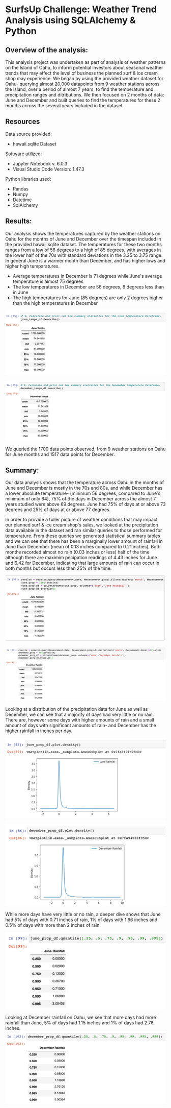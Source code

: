 # SurfsUp Challenge:  Weather Trend Analysis using SQLAlchemy & Python

## Overview of the analysis: 
This analysis project was undertaken as part of analysis of weather patterns on the Island of Oahu, to inform potential investors about seasonal weather trends that may affect the level of business the planned surf & ice cream shop may experience. We began by using the provided weather dataset for Oahu- querying almost 20,000 datapoints from 9 weather stations across the island, over a period of almost 7 years, to find the temperature and precipitation ranges and ditributions. We then focused on 2 months of data: June and December and built queries to find the temperatures for these 2 months across the several years included in the dataset.



## Resources
Data source provided:  
* hawaii.sqlite Dataset

Software utilized: 

* Jupyter Notebook v. 6.0.3
* Visual Studio Code Version: 1.47.3

Python libraries used: 

* Pandas
* Numpy
* Datetime 
* SqlAlchemy



## Results: 
Our analysis shows the temperatures captured by the weather stations on Oahu for the months of June and December over the timespan included in the provided hawaii.sqlite dataset. The temperatures for these two months ranges from a low of 56 degrees to a high of 85 degrees, with averages in the lower half of the 70s with standard deviations in the 3.25 to 3.75 range. In general June is a warmer month than December, and has higher lows and higher high temparatures.

* Average temperatures in December is 71 degrees while June's average temperature is almost 75 degrees
* The low temperatures in December are 56 degrees, 8 degrees less than in June
* The high temperatures for June (85 degrees) are only 2 degrees higher than the high temperatures in December

![June_Temperatures](./additional_resources/June_Temperature_Summary_Statistics.png)



![December_Temperatures](./additional_resources/December_Temperature_Summary_Statistics.png)

We queried the 1700 data points observed, from 9 weather stations on Oahu for June months and 1517 data points for December. 


## Summary: 
Our data analysis shows that the temperature across Oahu in the months of June and December is mostly in the 70s and 80s, and while December has a lower absolute temperature- (minimum 56 degrees, compared to June's minimum of only 64), 75% of the days in December across the almost 7 years studied were above 69 degrees. June had 75% of days at or above 73 degrees and 25% of days at or above 77 degrees.

In order to provide a fuller picture of weather conditions that may impact our planned surf & ice cream shop's sales, we looked at the precipitation data available in the dataset and ran similar queries to those performed for temperature.  From these queries we generated statistical summary tables and we can see that there has been a marginally lower amount of rainfall in June than December (mean of 0.13 inches compared to 0.21 inches). Both months recorded almost no rain (0.03 inches or less) half of the time although there are maximim pecipation readings of 4.43 inches for June and 6.42 for December, indicating that large amounts of rain can occur in both months but occurs less than 25% of the time.


![June_prcp](./additional_resources/June_rainfall.png)



![December_prcp](./additional_resources/December_rainfall.png)

Looking at a distribution of the precipitation data for June as well as December, we can see that a majority of days had very little or no rain. There are, however some days with higher amounts of rain and a small amount of days with significant amounts of rain- and December has the higher rainfall in inches per day.

![June_prcp_densityplot](./additional_resources/June_prcp_density.png)



![December_prcp_densityplot](./additional_resources/December_prcp_density.png)

While more days have very little or no rain, a deeper dive shows that June had 5% of days with 0.71 inches of rain, 1% of days with 1.66 inches and 0.5% of days with more than 2 inches of rain.

![June_prcp_quantiles](./additional_resources/June_prcp_quantiles.png)

Looking at December rainfall on Oahu, we see that more days had more rainfall than June, 5% of days had 1.15 inches and 1% of days had 2.76 inches.
![December_prcp_quantiles](./additional_resources/December_prcp_quantiles.png)



